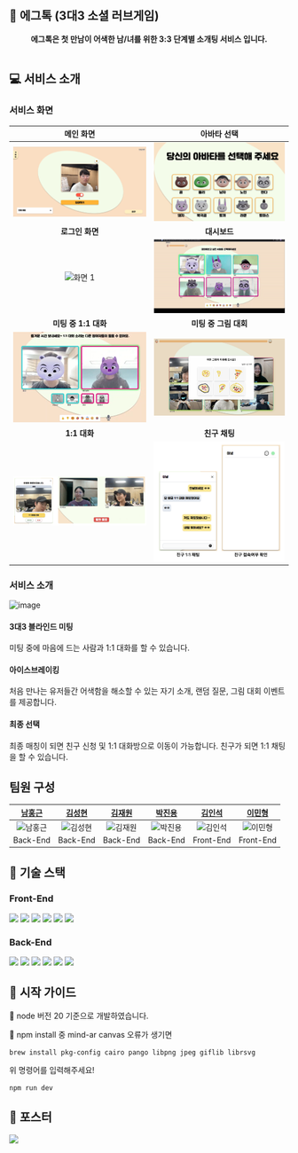 ## 🍳 에그톡 (3대3 소셜 러브게임)

<div align="center"><b>에그톡은 첫 만남이 어색한 남/녀를 위한 3:3 단계별 소개팅 서비스 입니다.</b></div>
<br/>

## 💻 서비스 소개

### 서비스 화면

|                             메인 화면                             |                           아바타 선택                           |
| :---------------------------------------------------------------: | :-------------------------------------------------------------: |
| <img src="public/static/main_page.png" alt="화면 1" width="400"/> | <img src="public/static/avatar.png" alt="화면 2" width="400"/>  |
|                          **로그인 화면**                          |                          **대시보드**                           |
|  <img src="public/static/random.gif" alt="화면 1" width="400"/>   |  <img src="public/static/love.gif" alt="화면 2" width="400"/>   |
|                       **미팅 중 1:1 대화**                        |                      **미팅 중 그림 대회**                      |
|  <img src="public/static/oneone.png" alt="화면 1" width="400"/>   | <img src="public/static/drawing.png" alt="화면 2" width="400"/> |
|                           **1:1 대화**                            |                          **친구 채팅**                          |
| <img src="public/static/lastpick.png" alt="화면 1" width="400"/>  |  <img src="public/static/chat.png" alt="화면 2" width="400"/>   |

### 서비스 소개

![image](https://github.com/user-attachments/assets/eaddeda1-0394-421a-b443-43fdc7c8ae04)

#### 3대3 블라인드 미팅

미팅 중에 마음에 드는 사람과 1:1 대화를 할 수 있습니다.

#### 아이스브레이킹

처음 만나는 유저들간 어색함을 해소할 수 있는 자기 소개, 랜덤 질문, 그림 대회 이벤트를 제공합니다.

#### 최종 선택

최종 매칭이 되면 친구 신청 및 1:1 대화방으로 이동이 가능합니다. 친구가 되면 1:1 채팅을 할 수 있습니다.

## 팀원 구성

|        [남홍근](https://github.com/Amborsia)        |        [김성현](https://github.com/sh940701)        |        [김재원](https://github.com/won-N-only)        |        [박진용](https://github.com/Bambamsong)        |        [김인석](https://github.com/ingssg)        |        [이민형](https://github.com/hyeong1)        |
| :-------------------------------------------------: | :-------------------------------------------------: | :---------------------------------------------------: | :---------------------------------------------------: | :-----------------------------------------------: | :------------------------------------------------: |
| ![남홍근](https://github.com/Amborsia.png?size=600) | ![김성현](https://github.com/sh940701.png?size=600) | ![김재원](https://github.com/won-N-only.png?size=600) | ![박진용](https://github.com/Bambamsong.png?size=600) | ![김인석](https://github.com/ingssg.png?size=600) | ![이민형](https://github.com/hyeong1.png?size=600) |
|                      Back-End                       |                      Back-End                       |                       Back-End                        |                       Back-End                        |                     Front-End                     |                     Front-End                      |

## 🔨 기술 스택

### Front-End

<img src="https://img.shields.io/badge/TypeScript-3178C6?style=for-the-badge&logo=typescript&logoColor=white" />
<img src="https://img.shields.io/badge/Next.js-000000?style=for-the-badge&logo=nextdotjs&logoColor=white" />
<img src="https://img.shields.io/badge/Recoil-3578E5?style=for-the-badge&logo=recoil&logoColor=white" />
<img src="https://img.shields.io/badge/Three.js-000000?style=for-the-badge&logo=threedotjs&logoColor=white" />
<img src="https://img.shields.io/badge/Socket.io-010101?style=for-the-badge&logo=socketdotio&logoColor=white" />
<img src="https://img.shields.io/badge/Tailwind%20CSS-38B2AC?style=for-the-badge&logo=tailwind-css&logoColor=white" />

### Back-End

<img src="https://img.shields.io/badge/TypeScript-3178C6?style=for-the-badge&logo=typescript&logoColor=white" />
<img src="https://img.shields.io/badge/NestJS-E0234E?style=for-the-badge&logo=nestjs&logoColor=white" />
<img src="https://img.shields.io/badge/Socket.io-010101?style=for-the-badge&logo=socketdotio&logoColor=white" />
<img src="https://img.shields.io/badge/OpenVidu-1D74DA?style=for-the-badge&logo=openvidu&logoColor=white" />
<img src="https://img.shields.io/badge/Redis-DC382D?style=for-the-badge&logo=redis&logoColor=white" />
<img src="https://img.shields.io/badge/MongoDB-47A248?style=for-the-badge&logo=mongodb&logoColor=white" />

## 📙 시작 가이드

🚨 node 버전 20 기준으로 개발하였습니다.

🚨 npm install 중 mind-ar canvas 오류가 생기면

```
brew install pkg-config cairo pango libpng jpeg giflib librsvg
```

위 명령어를 입력해주세요!

```
npm run dev
```

## 📰 포스터

<img src="public\static\poster.png">
